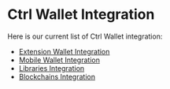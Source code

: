 # Ctrl Wallet Integration

Here is our current list of Ctrl Wallet integration:

- [Extension Wallet Integration](./extension-wallet)
- [Mobile Wallet Integration](./mobile-wallet)
- [Libraries Integration](./libraries-integration)
- [Blockchains Integration](./blockchains-integration)
